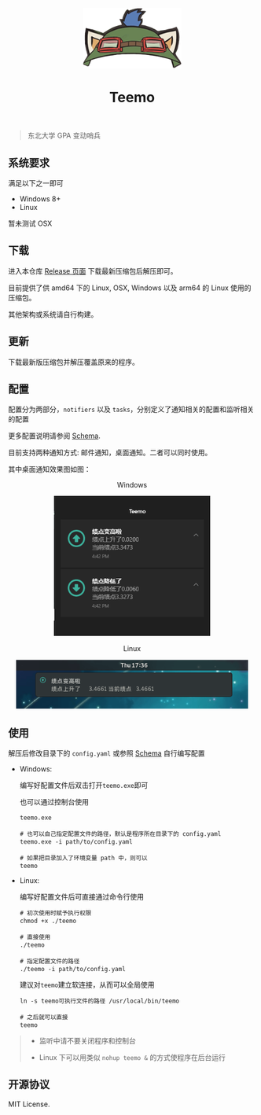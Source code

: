<p align="center">
    <img src="https://github.com/neucn/teemo/blob/master/docs/logo.png?raw=true" alt="logo" width="200">
</p>

<h1 align="center">Teemo</h1>

<p align="center">
    <img src="https://img.shields.io/github/v/tag/neucn/teemo?label=version&style=flat-square" alt="">
    <img src="https://img.shields.io/github/license/neucn/teemo?style=flat-square" alt="">
</p>


> 东北大学 GPA 变动哨兵

## 系统要求
满足以下之一即可
- Windows 8+
- Linux

暂未测试 OSX

## 下载

进入本仓库 [Release 页面](https://github.com/neucn/teemo/releases/latest) 下载最新压缩包后解压即可。

目前提供了供 amd64 下的 Linux, OSX, Windows 以及 arm64 的 Linux 使用的压缩包。

其他架构或系统请自行构建。

## 更新

下载最新版压缩包并解压覆盖原来的程序。

## 配置

配置分为两部分，`notifiers` 以及 `tasks`，分别定义了通知相关的配置和监听相关的配置

更多配置说明请参阅 [Schema](https://github.com/neucn/teemo/blob/master/schema.yaml).



目前支持两种通知方式: 邮件通知，桌面通知。二者可以同时使用。

其中桌面通知效果图如图：

<p align="center">Windows</p>
<p align="center">
    <img src="https://github.com/neucn/teemo/blob/master/docs/demo@windows.png?raw=true" alt="windows demo" style="zoom: 80%">
</p>
<p align="center">Linux</p>
<p align="center">
    <img src="https://github.com/neucn/teemo/blob/master/docs/demo@linux.png?raw=true" alt="linux demo" style="zoom: 80%">
</p>



## 使用

解压后修改目录下的 `config.yaml` 或参照 [Schema](https://github.com/neucn/teemo/blob/master/schema.yaml) 自行编写配置

- Windows:

    编写好配置文件后双击打开`teemo.exe`即可
    
    也可以通过控制台使用
    ```shell script
    teemo.exe
    
    # 也可以自己指定配置文件的路径，默认是程序所在目录下的 config.yaml
    teemo.exe -i path/to/config.yaml 
    
    # 如果把目录加入了环境变量 path 中，则可以
    teemo
    ```
    
- Linux:
  
    编写好配置文件后可直接通过命令行使用
    ```shell script
    # 初次使用时赋予执行权限
    chmod +x ./teemo
    
    # 直接使用
    ./teemo
    
    # 指定配置文件的路径
    ./teemo -i path/to/config.yaml 
    ```
  
    建议对`teemo`建立软连接，从而可以全局使用
    
    ```shell script
    ln -s teemo可执行文件的路径 /usr/local/bin/teemo
    
    # 之后就可以直接
    teemo
    ```


> - 监听中请不要关闭程序和控制台
> 
> - Linux 下可以用类似 `nohup teemo &` 的方式使程序在后台运行


## 开源协议
MIT License.